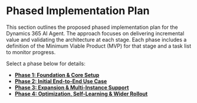 # Phased Implementation Plan

This section outlines the proposed phased implementation plan for the Dynamics 365 AI Agent. The approach focuses on delivering incremental value and validating the architecture at each stage. Each phase includes a definition of the Minimum Viable Product (MVP) for that stage and a task list to monitor progress.

Select a phase below for details:

*   **[Phase 1: Foundation & Core Setup](phase_1.md)**
*   **[Phase 2: Initial End-to-End Use Case](phase_2.md)**
*   **[Phase 3: Expansion & Multi-Instance Support](phase_3.md)**
*   **[Phase 4: Optimization, Self-Learning & Wider Rollout](phase_4.md)**
